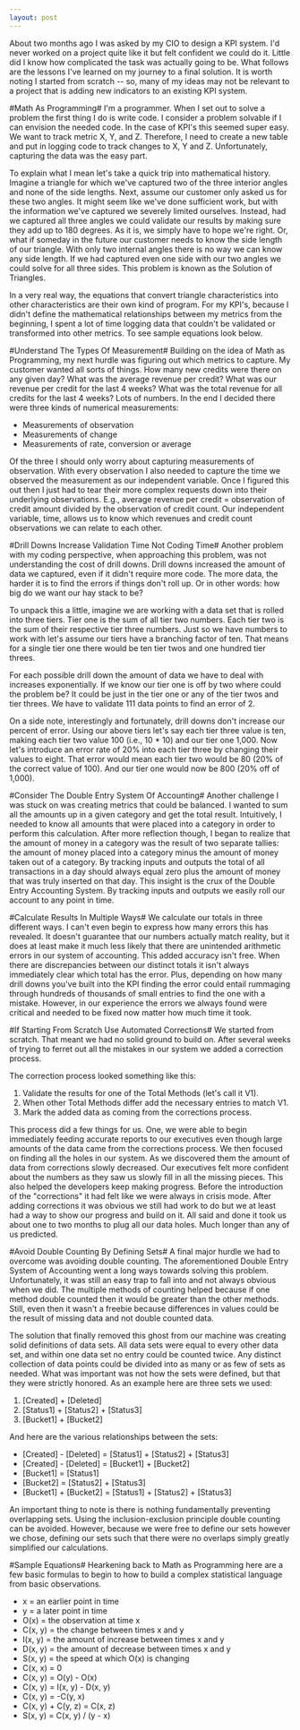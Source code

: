 ```yaml
---
layout: post
---
```

About two months ago I was asked by my CIO to design a KPI system. I'd never worked on a project quite like it but felt confident we could do it. Little did I know how complicated the task was actually going to be. What follows are the lessons I've learned on my journey to a final solution. It is worth noting I started from scratch -- so, many of my ideas may not be relevant to a project that is adding new indicators to an existing KPI system.

#Math As Programming#
I'm a programmer. When I set out to solve a problem the first thing I do is write code. I consider a problem solvable if I can envision the needed code. In the case of KPI's this seemed super easy. We want to track metric X, Y, and Z. Therefore, I need to create a new table and put in logging code to track changes to X, Y and Z. Unfortunately, capturing the data was the easy part.

To explain what I mean let's take a quick trip into mathematical history. Imagine a triangle for which we've captured two of the three interior angles and none of the side lengths. Next, assume our customer only asked us for these two angles. It might seem like we've done sufficient work, but with the information we've captured we severely limited ourselves. Instead, had we captured all three angles we could validate our results by making sure they add up to 180 degrees. As it is, we simply have to hope we're right. Or, what if someday in the future our customer needs to know the side length of our triangle. With only two internal angles there is no way we can know any side length. If we had captured even one side with our two angles we could solve for all three sides. This problem is known as the Solution of Triangles.

In a very real way, the equations that convert triangle characteristics into other characteristics are their own kind of program. For my KPI's, because I didn't define the mathematical relationships between my metrics from the beginning, I spent a lot of time logging data that couldn't be validated or transformed into other metrics. To see sample equations look below.

#Understand The Types Of Measurement#
Building on the idea of Math as Programming, my next hurdle was figuring out which metrics to capture. My customer wanted all sorts of things. How many new credits were there on any given day? What was the average revenue per credit? What was our revenue per credit for the last 4 weeks? What was the total revenue for all credits for the last 4 weeks? Lots of numbers. In the end I decided there were three kinds of numerical measurements:

 * Measurements of observation
 * Measurements of change
 * Measurements of rate, conversion or average

Of the three I should only worry about capturing measurements of observation. With every observation I also needed to capture the time we observed the measurement as our independent variable. Once I figured this out then I just had to tear their more complex requests down into their underlying observations. E.g., average revenue per credit = observation of credit amount divided by the observation of credit count. Our independent variable, time, allows us to know which revenues and credit count observations we can relate to each other.


#Drill Downs Increase Validation Time Not Coding Time#
Another problem with my coding perspective, when approaching this problem, was not understanding the cost of drill downs. Drill downs increased the amount of data we captured, even if it didn't require more code. The more data, the harder it is to find the errors if things don't roll up. Or in other words: how big do we want our hay stack to be?

To unpack this a little, imagine we are working with a data set that is rolled into three tiers. Tier one is the sum of all tier two numbers. Each tier two is the sum of their respective tier three numbers. Just so we have numbers to work with let's assume our tiers have a branching factor of ten. That means for a single tier one there would be ten tier twos and one hundred tier threes.

For each possible drill down the amount of data we have to deal with increases exponentially. If we know our tier one is off by two where could the problem be? It could be just in the tier one or any of the tier twos and tier threes. We have to validate 111 data points to find an error of 2.

On a side note, interestingly and fortunately, drill downs don't increase our percent of error. Using our above tiers let's say each tier three value is ten, making each tier two value 100 (i.e., 10 * 10) and our tier one 1,000. Now let's introduce an error rate of 20% into each tier three by changing their values to eight. That error would mean each tier two would be 80 (20% of the correct value of 100). And our tier one would now be 800 (20% off of 1,000).

#Consider The Double Entry System Of Accounting#
Another challenge I was stuck on was creating metrics that could be balanced. I wanted to sum all the amounts up in a given category and get the total result. Intuitively, I needed to know all amounts that were placed into a category in order to perform this calculation. After more reflection though, I began to realize that the amount of money in a category was the result of two separate tallies: the amount of money placed into a category minus the amount of money taken out of a category. By tracking inputs and outputs the total of all transactions in a day should always equal zero plus the amount of money that was truly inserted on that day. This insight is the crux of the Double Entry Accounting System. By tracking inputs and outputs we easily roll our account to any point in time.

#Calculate Results In Multiple Ways#
We calculate our totals in three different ways. I can't even begin to express how many errors this has revealed. It doesn't guarantee that our numbers actually match reality, but it does at least make it much less likely that there are unintended arithmetic errors in our system of accounting. This added accuracy isn't free. When there are discrepancies between our distinct totals it isn't always immediately clear which total has the error. Plus, depending on how many drill downs you've built into the KPI finding the error could entail rummaging through hundreds of thousands of small entries to find the one with a mistake. However, in our experience the errors we always found were critical and needed to be fixed now matter how much time it took.

#If Starting From Scratch Use Automated Corrections#
We started from scratch. That meant we had no solid ground to build on. After several weeks of trying to ferret out all the mistakes in our system we added a correction process.

The correction process looked something like this:
 
 1. Validate the results for one of the Total Methods (let's call it V1).
 2. When other Total Methods differ add the necessary entries to match V1. 
 3. Mark the added data as coming from the corrections process.

This process did a few things for us. One, we were able to begin immediately feeding accurate reports to our executives even though large amounts of the data came from the corrections process. We then focused on finding all the holes in our system. As we discovered them the amount of data from corrections slowly decreased. Our executives felt more confident about the numbers as they saw us slowly fill in all the missing pieces. This also helped the developers keep making progress. Before the introduction of the "corrections" it had felt like we were always in crisis mode. After adding corrections it was obvious we still had work to do but we at least had a way to show our progress and build on it. All said and done it took us about one to two months to plug all our data holes. Much longer than any of us predicted.

#Avoid Double Counting By Defining Sets#
A final major hurdle we had to overcome was avoiding double counting. The aforementioned Double Entry System of Accounting went a long ways towards solving this problem. Unfortunately, it was still an easy trap to fall into and not always obvious when we did. The multiple methods of counting helped because if one method double counted then it would be greater than the other methods. Still, even then it wasn't a freebie because differences in values could be the result of missing data and not double counted data.

The solution that finally removed this ghost from our machine was creating solid definitions of data sets. All data sets were equal to every other data set, and within one data set no entry could be counted twice. Any distinct collection of data points could be divided into as many or as few of sets as needed. What was important was not how the sets were defined, but that they were strictly honored. As an example here are three sets we used:
 
 1. [Created] + [Deleted]
 2. [Status1] + [Status2] + [Status3]
 3. [Bucket1] + [Bucket2]

And here are the various relationships between the sets:
 
 * [Created] - [Deleted] = [Status1] + [Status2] + [Status3]
 * [Created] - [Deleted] = [Bucket1] + [Bucket2]
 * [Bucket1] = [Status1]
 * [Bucket2] = [Status2] + [Status3]
 * [Bucket1] + [Bucket2] = [Status1] + [Status2] + [Status3]

An important thing to note is there is nothing fundamentally preventing overlapping sets. Using the inclusion-exclusion principle double counting can be avoided. However, because we were free to define our sets however we chose, defining our sets such that there were no overlaps simply greatly simplified our calculations.

#Sample Equations#
Hearkening back to Math as Programming here are a few basic formulas to begin to how to build a complex statistical language from basic observations.

 * x       = an earlier point in time
 * y       = a later point in time
 * O(x)    = the observation at time x
 * C(x, y) = the change between times x and y
 * I(x, y) = the amount of increase between times x and y
 * D(x, y) = the amount of decrease between times x and y
 * S(x, y) = the speed at which O(x) is changing 
 * C(x, x) = 0
 * C(x, y) = O(y) - O(x)
 * C(x, y) = I(x, y) - D(x, y)
 * C(x, y) = -C(y, x)
 * C(x, y) + C(y, z) = C(x, z)
 * S(x, y) = C(x, y) / (y - x)

